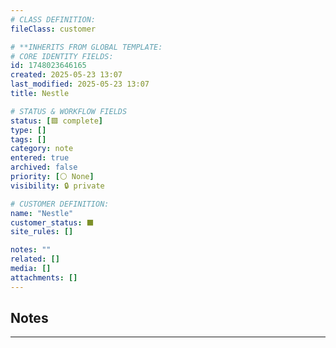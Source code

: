 ```yaml
---
# CLASS DEFINITION:
fileClass: customer

# **INHERITS FROM GLOBAL TEMPLATE:
# CORE IDENTITY FIELDS:
id: 1748023646165
created: 2025-05-23 13:07
last_modified: 2025-05-23 13:07
title: Nestle

# STATUS & WORKFLOW FIELDS
status: [🟩 complete]
type: []
tags: []
category: note
entered: true
archived: false
priority: [⚪ None]
visibility: 🔒 private

# CUSTOMER DEFINITION:
name: "Nestle"
customer_status: ⬛️
site_rules: []

notes: ""
related: []
media: []
attachments: []
---
```


## Notes
---

